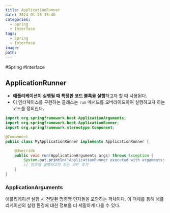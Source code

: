 ```yaml
---
title: ApplicationRunner
date: 2024-01-26 15:40
categories:
  - Spring
  - Interface
tags:
  - Spring
  - Interface
image: 
path:
---
```

#Spring #Interface 

## ApplicationRunner
+ **애플리케이션이 실행될 때 특정한 코드 블록을 실행**하고자 할 때 사용된다. 
+ 이 인터페이스를 구현하는 클래스는 `run` 메서드를 오버라이드하여 실행하고자 하는 코드를 정의한다.

```java
import org.springframework.boot.ApplicationArguments;
import org.springframework.boot.ApplicationRunner;
import org.springframework.stereotype.Component;

@Component
public class MyApplicationRunner implements ApplicationRunner {

    @Override
    public void run(ApplicationArguments args) throws Exception {
        System.out.println("ApplicationRunner executed with arguments: " + args.getOptionNames());
        // 여기에 실행하고자 하는 코드 추가
    }
}

```

### ApplicationArguments
애플리케이션 실행 시 전달된 명령행 인자들을 포함하는 객체이다. 이 객체를 통해 애플리케이션의 실행 환경에 대한 정보를 더 세밀하게 다룰 수 있다.